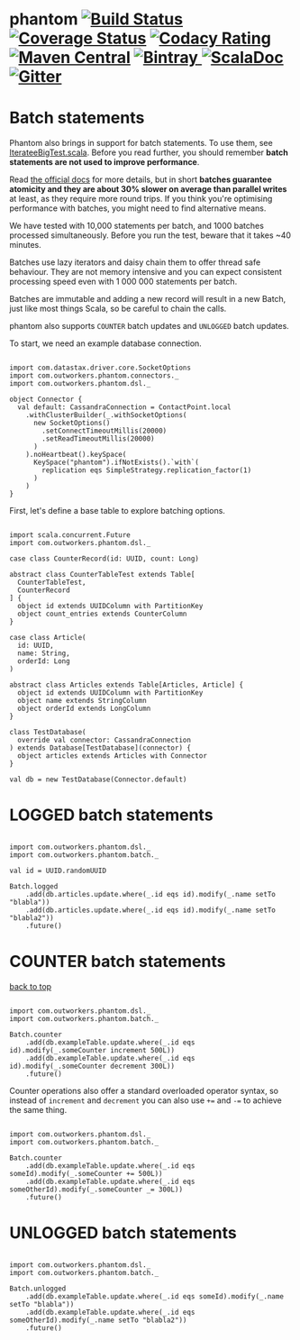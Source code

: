 phantom
[![Build Status](https://travis-ci.org/outworkers/phantom.svg?branch=develop)](https://travis-ci.org/outworkers/phantom?branch=develop) [![Coverage Status](https://coveralls.io/repos/github/outworkers/phantom/badge.svg?branch=develop)](https://coveralls.io/github/outworkers/phantom?branch=develop)  [![Codacy Rating](https://api.codacy.com/project/badge/grade/25bee222a7d142ff8151e6ceb39151b4)](https://www.codacy.com/app/flavian/phantom_2) [![Maven Central](https://maven-badges.herokuapp.com/maven-central/com.outworkers/phantom-dsl_2.11/badge.svg)](https://maven-badges.herokuapp.com/maven-central/com.outworkers/phantom-dsl_2.11) [![Bintray](https://api.bintray.com/packages/outworkers/oss-releases/phantom-dsl/images/download.svg) ](https://bintray.com/outworkers/oss-releases/phantom-dsl/_latestVersion) [![ScalaDoc](http://javadoc-badge.appspot.com/com.outworkers/phantom-dsl_2.11.svg?label=scaladoc)](http://javadoc-badge.appspot.com/com.outworkers/phantom-dsl_2.11) [![Gitter](https://badges.gitter.im/Join%20Chat.svg)](https://gitter.im/outworkers/phantom?utm_source=badge&utm_medium=badge&utm_campaign=pr-badge&utm_content=badge)
===============================================================================================================================================================================================================================================================================================================================================================================================================================================================================================================================================================================================================================================================================================================================================================================================================================================================================================================================================================================================================================================================================================================
<a id="batch-statements">Batch statements</a>
=============================================

Phantom also brings in support for batch statements. To use them, see [IterateeBigTest.scala](https://github.com/outworkers/phantom/blob/develop/phantom-dsl/src/test/scala/com/outworkers/phantom/builder/query/db/iteratee/IterateeBigReadPerformanceTest.scala). Before you read further, you should remember **batch statements are not used to improve performance**.

Read [the official docs](http://docs.datastax.com/en/cql/3.1/cql/cql_reference/batch_r.html) for more details, but in short **batches guarantee atomicity and they are about 30% slower on average than parallel writes** at least, as they require more round trips. If you think you're optimising performance with batches, you might need to find alternative means.

We have tested with 10,000 statements per batch, and 1000 batches processed simultaneously. Before you run the test, beware that it takes ~40 minutes.

Batches use lazy iterators and daisy chain them to offer thread safe behaviour. They are not memory intensive and you can expect consistent processing speed even with 1 000 000 statements per batch.

Batches are immutable and adding a new record will result in a new Batch, just like most things Scala, so be careful to chain the calls.

phantom also supports `COUNTER` batch updates and `UNLOGGED` batch updates.

To start, we need an example database connection.

```tut:silent

import com.datastax.driver.core.SocketOptions
import com.outworkers.phantom.connectors._
import com.outworkers.phantom.dsl._

object Connector {
  val default: CassandraConnection = ContactPoint.local
    .withClusterBuilder(_.withSocketOptions(
      new SocketOptions()
        .setConnectTimeoutMillis(20000)
        .setReadTimeoutMillis(20000)
      )
    ).noHeartbeat().keySpace(
      KeySpace("phantom").ifNotExists().`with`(
        replication eqs SimpleStrategy.replication_factor(1)
      )
    )
}
```

First, let's define a base table to explore batching options.

```tut:silent

import scala.concurrent.Future
import com.outworkers.phantom.dsl._

case class CounterRecord(id: UUID, count: Long)

abstract class CounterTableTest extends Table[
  CounterTableTest,
  CounterRecord
] {
  object id extends UUIDColumn with PartitionKey
  object count_entries extends CounterColumn
}

case class Article(
  id: UUID,
  name: String,
  orderId: Long
)

abstract class Articles extends Table[Articles, Article] {
  object id extends UUIDColumn with PartitionKey
  object name extends StringColumn
  object orderId extends LongColumn
}

class TestDatabase(
  override val connector: CassandraConnection
) extends Database[TestDatabase](connector) {
  object articles extends Articles with Connector
}

val db = new TestDatabase(Connector.default)

```

<a id="logged-batch-statements">LOGGED batch statements</a>
===========================================================

```tut:silent

import com.outworkers.phantom.dsl._
import com.outworkers.phantom.batch._

val id = UUID.randomUUID

Batch.logged
    .add(db.articles.update.where(_.id eqs id).modify(_.name setTo "blabla"))
    .add(db.articles.update.where(_.id eqs id).modify(_.name setTo "blabla2"))
    .future()

```

<a id="counter-batch-statements">COUNTER batch statements</a>
============================================================
<a href="#table-of-contents">back to top</a>

```tut:silent

import com.outworkers.phantom.dsl._
import com.outworkers.phantom.batch._

Batch.counter
    .add(db.exampleTable.update.where(_.id eqs id).modify(_.someCounter increment 500L))
    .add(db.exampleTable.update.where(_.id eqs id).modify(_.someCounter decrement 300L))
    .future()
```

Counter operations also offer a standard overloaded operator syntax, so instead of `increment` and `decrement`
you can also use `+=` and `-=` to achieve the same thing.

```tut:silent

import com.outworkers.phantom.dsl._
import com.outworkers.phantom.batch._

Batch.counter
    .add(db.exampleTable.update.where(_.id eqs someId).modify(_.someCounter += 500L))
    .add(db.exampleTable.update.where(_.id eqs someOtherId).modify(_.someCounter _= 300L))
    .future()
```

<a id="unlogged-batch-statements">UNLOGGED batch statements</a>
============================================================

```tut:silent

import com.outworkers.phantom.dsl._
import com.outworkers.phantom.batch._

Batch.unlogged
    .add(db.exampleTable.update.where(_.id eqs someId).modify(_.name setTo "blabla"))
    .add(db.exampleTable.update.where(_.id eqs someOtherId).modify(_.name setTo "blabla2"))
    .future()

```
